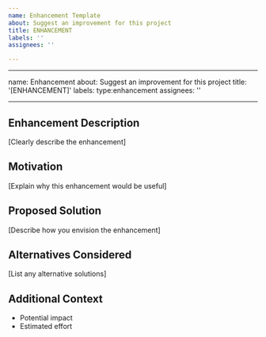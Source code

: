 ```yaml
---
name: Enhancement Template
about: Suggest an improvement for this project
title: ENHANCEMENT
labels: ''
assignees: ''

---
```


---
name: Enhancement
about: Suggest an improvement for this project
title: '[ENHANCEMENT]'
labels: type:enhancement
assignees: ''

---

## Enhancement Description
[Clearly describe the enhancement]

## Motivation
[Explain why this enhancement would be useful]

## Proposed Solution
[Describe how you envision the enhancement]

## Alternatives Considered
[List any alternative solutions]

## Additional Context
- Potential impact
- Estimated effort

